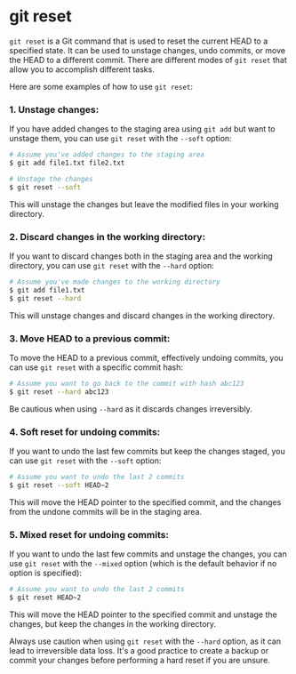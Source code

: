 # git reset

`git reset` is a Git command that is used to reset the current HEAD to a specified state. It can be used to unstage changes, undo commits, or move the HEAD to a different commit. There are different modes of `git reset` that allow you to accomplish different tasks.

Here are some examples of how to use `git reset`:

### 1. Unstage changes:

If you have added changes to the staging area using `git add` but want to unstage them, you can use `git reset` with the `--soft` option:

```bash
# Assume you've added changes to the staging area
$ git add file1.txt file2.txt

# Unstage the changes
$ git reset --soft
```

This will unstage the changes but leave the modified files in your working directory.

### 2. Discard changes in the working directory:

If you want to discard changes both in the staging area and the working directory, you can use `git reset` with the `--hard` option:

```bash
# Assume you've made changes to the working directory
$ git add file1.txt
$ git reset --hard
```

This will unstage changes and discard changes in the working directory.

### 3. Move HEAD to a previous commit:

To move the HEAD to a previous commit, effectively undoing commits, you can use `git reset` with a specific commit hash:

```bash
# Assume you want to go back to the commit with hash abc123
$ git reset --hard abc123
```

Be cautious when using `--hard` as it discards changes irreversibly.

### 4. Soft reset for undoing commits:

If you want to undo the last few commits but keep the changes staged, you can use `git reset` with the `--soft` option:

```bash
# Assume you want to undo the last 2 commits
$ git reset --soft HEAD~2
```

This will move the HEAD pointer to the specified commit, and the changes from the undone commits will be in the staging area.

### 5. Mixed reset for undoing commits:

If you want to undo the last few commits and unstage the changes, you can use `git reset` with the `--mixed` option (which is the default behavior if no option is specified):

```bash
# Assume you want to undo the last 2 commits
$ git reset HEAD~2
```

This will move the HEAD pointer to the specified commit and unstage the changes, but keep the changes in the working directory.

Always use caution when using `git reset` with the `--hard` option, as it can lead to irreversible data loss. It's a good practice to create a backup or commit your changes before performing a hard reset if you are unsure.
